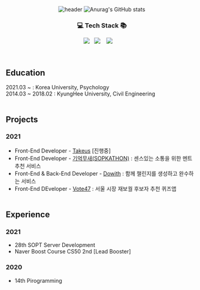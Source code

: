 <div align=center>

![header](https://capsule-render.vercel.app/api?type=wave&color=73ACFF&height=300&section=header&text=Dive%20Into%20Insong&fontSize=65)
![Anurag's GitHub stats](https://github-readme-stats.vercel.app/api?username=ingong&count_private=true&show_icons=true&theme=buefy)

### 💻 Tech Stack 📚
<img src="https://img.shields.io/badge/Javascript-F7DF1E?style=for-the-badge&logo=Javascript&logoColor=white"/></a>&nbsp;&nbsp;
<img src="https://img.shields.io/badge/React-61DAFB?style=for-the-badge&logo=React&logoColor=white"/></a> &nbsp;&nbsp;
<img src="https://img.shields.io/badge/Git-F05032?style=for-the-badge&logo=Git&logoColor=white"/></a>&nbsp;&nbsp;
</a>&nbsp;&nbsp;
<br/>
</div>

<br>


## Education
2021.03 ~ : Korea University, Psychology<br/>
2014.03 ~ 2018.02 : KyungHee University, Civil Engineering<br/><br/>


## Projects
### 2021
- Front-End Developer - [Takeus](https://github.com/TAKE-US/TAKEUS-FRONT) [진행중] 
- Front-End Developer - [기억무새(SOPKATHON)](https://github.com/memoryparrot/nojam-client) : 센스있는 소통을 위한 멘트 추천 서비스
- Front-End & Back-End Developer - [Dowith](https://github.com/DOWITH-Developer/DOWITH) : 함께 챌린지를 생성하고 완수하는 서비스
- Front-End DEveloper - [Vote47](https://github.com/vote47-Developer/vote47) : 서울 시장 재보궐 후보자 추천 퀴즈앱<br/><br/>


## Experience
### 2021
- 28th SOPT Server Development
- Naver Boost Course CS50 2nd [Lead Booster]

### 2020
- 14th Pirogramming

<br>

